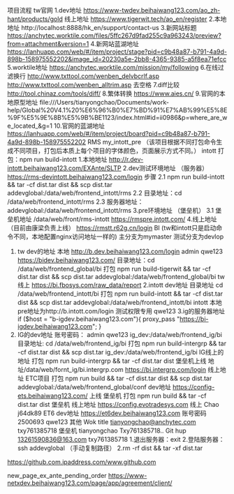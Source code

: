 项目流程
tw官网
1.dev地址
https://www-twdev.beihaiwang123.com/ao_zh-hant/products/gold
线上地址   https://www.tigerwit.tech/ao_en/register
2.本地地址
http://localhost:8888/hk_en/support/contact-us
3.新网站标题
https://anchytec.worktile.com/files/5ffc267d9fad255c9a963243/preview?from=attachment&version=1
4.新网站蓝湖地址
https://lanhuapp.com/web/#/item/project/stage?pid=c9b48a87-b791-4a9d-898b-158975552202&image_id=20230a5e-2bb8-4365-9385-a5f8ea71efcc
5.worktile地址
https://anchytec.worktile.com/mission/my/following
6.在线过滤换行
http://www.txttool.com/wenben_delvbcrlf.asp
http://www.txttool.com/wenben_alltrim.asp      去空格
7.diff比较
http://tool.chinaz.com/tools/diff/
8.繁体转换
https://www.aies.cn/
9.官网的本地原型地址
file:///Users/tianyongchao/Documents/work-help/Global%20V4.1%20%E6%96%B0%E7%BD%91%E7%AB%99%E5%8E%9F%E5%9E%8B%E5%9B%BE1123/index.html#id=ii0986&p=where_are_we_located_&g=1
10.官网的蓝湖地址
https://lanhuapp.com/web/#/item/project/board?pid=c9b48a87-b791-4a9d-898b-158975552202
RMS
my_intott_pre
（该项目根据不同打包命令生成不同项目，打包后本质上每个项目的字体颜色，页面展示方式不同。）
intott
打包：npm run build-intott
1.本地地址
http://r.dev-intott.beihaiwang123.com/EXAnte/SLTP
2.dev测试环境地址 （服务器）
https://rms-devintott.beihaiwang123.com/login
步骤
   2.1 npm run build-intott && tar -cf dist.tar dist && scp dist.tar addevglobal:/data/web/frontend_intott/rms
   2.2 目录地址：cd /data/web/frontend_intott/rms
   2.3 服务器地址：addevglobal:/data/web/frontend_intott/rms
3.pre环境地址 （堡垒机）
	3.1 堡垒机地址  /data/web/front/rms-intott
https://rmspre.intott.com/
4.线上地址 （目前由康梁负责上线）
https://rmstt.r62g.cn/login
BI    (tw和intott只是启动命令不同，本地配置nginx访问地址一样的)
主分支为mymaster
测试分支为devlop
1. tw dev的地址
本地 http://b.dev.beihaiwang123.com/login   admin qwe123
https://bidev.beihaiwang123.com/
目录地址：cd /data/web/frontend_global/bi
打包
npm run build-tigerwit && tar -cf dist.tar dist && scp dist.tar addevglobal:/data/web/frontend_global/bi
tw线上   https://bi.fbosys.com/raw_data/report
2.intott dev地址
目录地址 cd /data/web/frontend_intott/bi
打包
npm run build-intott && tar -cf dist.tar dist && scp dist.tar addevglobal:/data/web/frontend_intott/bi
intott 本地 pre地址为http://b.intott.com/login   测试权限专用  qwe123
3.ig的服务器地址
if ($host = "b-igdev.beihaiwang123.com"){
             proxy_pass "https://bi-igdev.beihaiwang123.com";
 }
3. IG的dev地址
账号密码：  admin qwe123
ig_dev:/data/web/frontend_ig/bi
目录地址: cd /data/web/frontend_ig/bi
打包
npm run build-intergrp && tar -cf dist.tar dist && scp dist.tar ig_dev:/data/web/frontend_ig/bi
IG线上的地址
打包 npm run build-intergrp && tar -cf dist.tar dist
堡垒机上线    地址/data/web/fornt_ig/bi.intergrp.com
https://bi.intergrp.com/login     线上地址
ETC项目
打包
 npm run build && tar -cf dist.tar dist && scp dist.tar addevglobal:/data/web/frontend_global/conf
dev地址 https://config-ets.beihaiwang123.com/
上线 堡垒机
打包 npm run build && tar -cf dist.tar dist
堡垒机
线上地址 https://config.evotradesys.com
线上 Chao j64dk89
ET6
dev地址 https://et6dev.beihaiwang123.com
账号密码 2500693       qwe123
其他
Wok title tianyongchao@anchytec.com txy761385718
堡垒机 tianyongchao   Txy761385718..
Git hup 13261590836@163.com  txy761385718
1.退出服务器：exit
2.登陆服务器：ssh addevglobal （手动复制路径）
2.rm -rf dist && tar -xf dist.tar

https://github.com.ipaddress.com/www.github.com

new_page_ex_ante_pending_order
https://www-netxdev.beihaiwang123.com/page/app/agreement/client/




